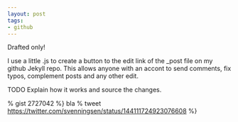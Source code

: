 ```yaml
---
layout: post
tags:
- github
---
```

Drafted only!

I use a little .js to create a button to the edit link of the _post file on my github Jekyll repo. This allows anyone with an accont to send comments, fix typos, complement posts and any other edit. 

TODO Explain how it works and source the changes.

% gist 2727042 %}
bla
% tweet https://twitter.com/svenningsen/status/144111724923076608 %}